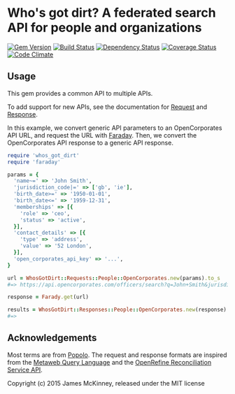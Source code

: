 # Who's got dirt? A federated search API for people and organizations

[![Gem Version](https://badge.fury.io/rb/whos_got_dirt.svg)](https://badge.fury.io/rb/whos_got_dirt)
[![Build Status](https://secure.travis-ci.org/influencemapping/whos_got_dirt-gem.png)](https://travis-ci.org/influencemapping/whos_got_dirt-gem)
[![Dependency Status](https://gemnasium.com/influencemapping/whos_got_dirt-gem.png)](https://gemnasium.com/influencemapping/whos_got_dirt-gem)
[![Coverage Status](https://coveralls.io/repos/influencemapping/whos_got_dirt-gem/badge.png)](https://coveralls.io/r/influencemapping/whos_got_dirt-gem)
[![Code Climate](https://codeclimate.com/github/influencemapping/whos_got_dirt-gem.png)](https://codeclimate.com/github/influencemapping/whos_got_dirt-gem)

## Usage

This gem provides a common API to multiple APIs.

To add support for new APIs, see the documentation for [Request](http://www.rubydoc.info/gems/whos_got_dirt/WhosGotDirt/Request) and [Response](http://www.rubydoc.info/gems/whos_got_dirt/WhosGotDirt/Response).

In this example, we convert generic API parameters to an OpenCorporates API URL, and request the URL with [Faraday](https://github.com/lostisland/faraday). Then, we convert the OpenCorporates API response to a generic API response.

```ruby
require 'whos_got_dirt'
require 'faraday'

params = {
  'name~=' => 'John Smith',
  'jurisdiction_code|=' => ['gb', 'ie'],
  'birth_date>=' => '1950-01-01',
  'birth_date<=' => '1959-12-31',
  'memberships' => [{
    'role' => 'ceo',
    'status' => 'active',
  }],
  'contact_details' => [{
    'type' => 'address',
    'value' => '52 London',
  }],
  'open_corporates_api_key' => '...',
}

url = WhosGotDirt::Requests::People::OpenCorporates.new(params).to_s
#=> https://api.opencorporates.com/officers/search?q=John+Smith&jurisdiction_code=gb%7Cie&date_of_birth=1950-01-01%3A1959-12-31&position=ceo&inactive=false&address=52+London&api_token=...&per_page=100&order=score

response = Farady.get(url)

results = WhosGotDirt::Responses::People::OpenCorporates.new(response).to_a
#=> 
```

## Acknowledgements

Most terms are from [Popolo](http://www.popoloproject.com/). The request and response formats are inspired from the [Metaweb Query Language](http://mql.freebaseapps.com/index.html) and the [OpenRefine Reconciliation Service API](https://github.com/OpenRefine/OpenRefine/wiki/Reconciliation-Service-API).

Copyright (c) 2015 James McKinney, released under the MIT license
